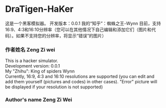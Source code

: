 # DraTigen-HaKer
这是一个黑客模拟器。
开发版本：0.0.1
我的“知乎”：蜘蛛之王-Wynn
目前，支持16:9、4:3和16:10分辨率（您可以在其他情况下自己编辑和添加它们（图片和代码）。如果不支持您的分辨率，将显示“错误”的图片） 
### 作者姓名 Zeng Zi wei  
This is a hacker simulator.  
Development version: 0.0.1  
My "Zhihu": King of spiders Wynn  
Currently, 16:9, 4:3 and 16:10 resolutions are supported (you can edit and add them yourself (pictures and codes) in other cases). "Error" picture will be displayed if your resolution is not supported)  
### Author's name Zeng Zi Wei  
